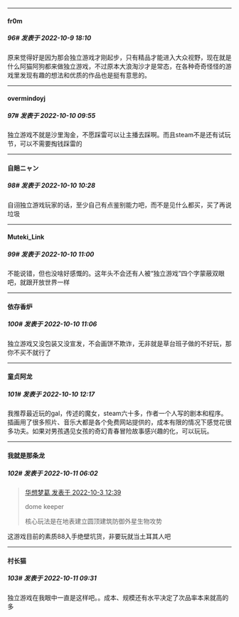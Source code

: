 

*****

####  fr0m  
##### 96#       发表于 2022-10-9 18:10

原来觉得好是因为那会独立游戏才刚起步，只有精品才能进入大众视野，现在就是什么阿猫阿狗都来做独立游戏，不过原本大浪淘沙才是常态，在各种奇奇怪怪的游戏里发现有趣的想法和优质的作品也是挺有意思的。



*****

####  overmindoyj  
##### 97#       发表于 2022-10-10 09:55

独立游戏不就是沙里淘金，不愿踩雷可以让主播去踩啊。而且steam不是还有试玩节，可以不需要掏钱踩雷的



*****

####  自賠ニャン  
##### 98#       发表于 2022-10-10 10:28

自诩独立游戏玩家的话，至少自己有点鉴别能力吧，而不是见什么都买，买了再说垃圾



*****

####  Muteki_Link  
##### 99#       发表于 2022-10-10 11:00

不能说错，但也没啥好感慨的。这年头不会还有人被“独立游戏”四个字蒙蔽双眼吧，就跟开放世界一样



*****

####  依存香炉  
##### 100#       发表于 2022-10-10 11:06

独立游戏又没包装又没宣发，不会画饼不欺诈，无非就是草台班子做的不好玩，那你不买不就行了



*****

####  童贞阿龙  
##### 101#       发表于 2022-10-10 12:17

我推荐最近玩的gal，传述的魔女，steam六十多，作者一个人写的剧本和程序。插画用了很多照片、音乐大都是各个免费网站提供的，成本有限的情况下感觉花很多功夫。如果对男孩遇见女孩的奇幻青春冒险故事感兴趣的化，可以玩玩。



*****

####  我就是那条龙  
##### 102#       发表于 2022-10-11 06:02

<blockquote><a href="httphttps://bbs.saraba1st.com/2b/forum.php?mod=redirect&amp;goto=findpost&amp;pid=57742863&amp;ptid=2097846" target="_blank">华想梦葛 发表于 2022-10-3 12:39</a>

dome keeper

核心玩法是在地表建立圆顶建筑防御外星生物攻势</blockquote>
这游戏目前的素质88入手绝壁坑货，非要玩就当土耳其人吧



*****

####  村长猫  
##### 103#       发表于 2022-10-11 09:31

独立游戏在我眼中一直是这样吧。。成本、规模还有水平决定了次品率本来就高的多

